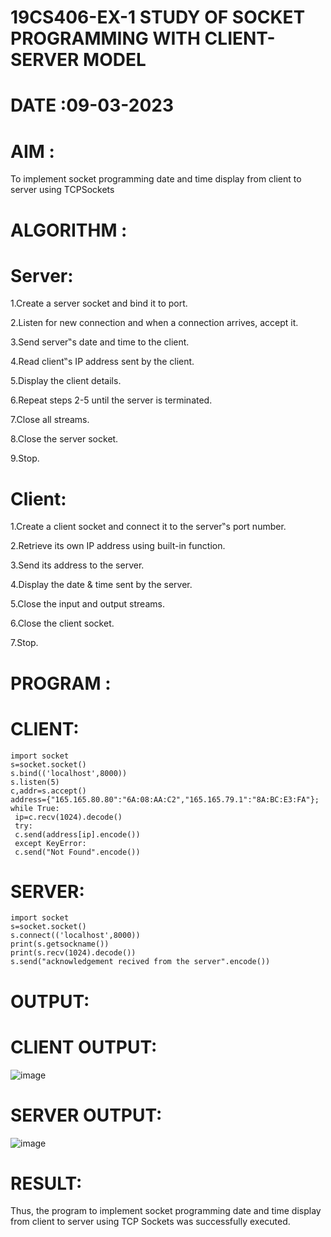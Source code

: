 # 19CS406-EX-1 STUDY OF SOCKET PROGRAMMING WITH CLIENT-SERVER MODEL
# DATE :09-03-2023
# AIM :
To implement socket programming date and time display from client to server using TCPSockets

# ALGORITHM :
# Server:

1.Create a server socket and bind it to port.

2.Listen for new connection and when a connection arrives, accept it.

3.Send server‟s date and time to the client.

4.Read client‟s IP address sent by the client.

5.Display the client details.

6.Repeat steps 2-5 until the server is terminated.

7.Close all streams.

8.Close the server socket.

9.Stop.
# Client:
1.Create a client socket and connect it to the server‟s port number.

2.Retrieve its own IP address using built-in function.

3.Send its address to the server.

4.Display the date & time sent by the server.

5.Close the input and output streams.

6.Close the client socket.

7.Stop.
# PROGRAM :
# CLIENT:
```
import socket
s=socket.socket()
s.bind(('localhost',8000))
s.listen(5)
c,addr=s.accept()
address={"165.165.80.80":"6A:08:AA:C2","165.165.79.1":"8A:BC:E3:FA"};
while True:
 ip=c.recv(1024).decode()
 try:
 c.send(address[ip].encode())
 except KeyError:
 c.send("Not Found".encode())
 ```
# SERVER:
```
import socket
s=socket.socket()
s.connect(('localhost',8000))
print(s.getsockname())
print(s.recv(1024).decode())
s.send("acknowledgement recived from the server".encode())
```
# OUTPUT:
# CLIENT OUTPUT:
![image](https://github.com/MohammedMuzammil13/19CS406-EX-1/assets/119291664/8d4459d2-c973-4485-addf-cf0de2d9c502)
# SERVER OUTPUT:
![image](https://github.com/MohammedMuzammil13/19CS406-EX-1/assets/119291664/e23d9ee1-9de5-4f7b-b2fd-fe1340078049)

# RESULT:
Thus, the program to implement socket programming date and time display from client to server using TCP Sockets was successfully executed.
